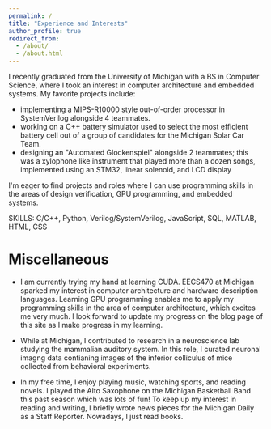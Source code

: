 ```yaml
---
permalink: /
title: "Experience and Interests"
author_profile: true
redirect_from: 
  - /about/
  - /about.html
---
```


I recently graduated from the University of Michigan with a BS in Computer Science, where I took an interest in computer architecture and embedded systems. My favorite projects include:  
- implementing a MIPS-R10000 style out-of-order processor in SystemVerilog alongside 4 teammates.
- working on a C++ battery simulator used to select the most efficient battery cell out of a group of candidates for the Michigan Solar Car Team.
- designing an "Automated Glockenspiel" alongside 2 teammates; this was a xylophone like instrument that played more than a dozen songs, implemented using an STM32, linear solenoid, and LCD display

I'm eager to find projects and roles where I can use programming skills in the areas of design verification, GPU programming, and embedded systems. 

SKILLS: C/C++, Python, Verilog/SystemVerilog, JavaScript, SQL, MATLAB, HTML, CSS 


Miscellaneous
======

- I am currently trying my hand at learning CUDA. EECS470 at Michigan sparked my interest in computer architecture and hardware description languages. Learning GPU programming enables me to apply my programming skills in the area of computer architecture, which excites me very much. I look forward to update my progress on the blog page of this site as I make progress in my learning.

- While at Michigan, I contributed to research in a neuroscience lab studying the mammalian auditory system. In this role, I curated  neuronal imagng data contianing images of the inferior colliculus of mice collected from behavioral experiments.

- In my free time, I enjoy playing music, watching sports, and reading novels. I played the Alto Saxophone on the Michigan Basketball Band this past season which was lots of fun! To keep up my interest in reading and writing, I briefly wrote news pieces for the Michigan Daily as a Staff Reporter. Nowadays, I just read books. 

